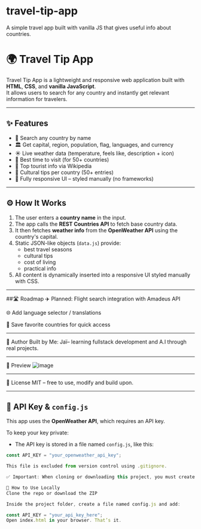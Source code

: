 # travel-tip-app
A simple travel app built with vanilla JS that gives useful info about countries.
# 🌍 Travel Tip App

Travel Tip App is a lightweight and responsive web application built with **HTML**, **CSS**, and **vanilla JavaScript**.  
It allows users to search for any country and instantly get relevant information for travelers.

---

## ✨ Features

- 🔎 Search any country by name
- 🏛️ Get capital, region, population, flag, languages, and currency
- ☀️ Live weather data (temperature, feels like, description + icon)
- 📅 Best time to visit (for 50+ countries)
- 🧭 Top tourist info via Wikipedia
- 🧠 Cultural tips per country (50+ entries)
- 📱 Fully responsive UI – styled manually (no frameworks)

---

## ⚙️ How It Works

1. The user enters a **country name** in the input.
2. The app calls the **REST Countries API** to fetch base country data.
3. It then fetches **weather info** from the **OpenWeather API** using the country's capital.
4. Static JSON-like objects (`data.js`) provide:
   - best travel seasons
   - cultural tips
   - cost of living
   - practical info
5. All content is dynamically inserted into a responsive UI styled manually with CSS.

---
##🛣️ Roadmap
✈️ Planned: Flight search integration with Amadeus API

🌐 Add language selector / translations

💾 Save favorite countries for quick access

---
🧠 Author
Built by Me: Jaï– learning fullstack development and A.I through real projects.

---
📸 Preview
![image](https://github.com/user-attachments/assets/f41c53c5-9dd8-496b-be96-20b163271767)

---
📄 License
MIT – free to use, modify and build upon.

---
## 🔐 API Key & `config.js`

This app uses the **OpenWeather API**, which requires an API key.

To keep your key private:

- The API key is stored in a file named `config.js`, like this:

```js
const API_KEY = "your_openweather_api_key";

This file is excluded from version control using .gitignore.

✅ Important: When cloning or downloading this project, you must create your own config.js file with your personal key.

🧪 How to Use Locally
Clone the repo or download the ZIP

Inside the project folder, create a file named config.js and add:

const API_KEY = "your_api_key_here";
Open index.html in your browser. That’s it.


